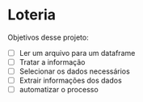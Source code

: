 # Loteria

Objetivos desse projeto:
- [ ] Ler um arquivo para um dataframe
- [ ] Tratar a informação
- [ ] Selecionar os dados necessários
- [ ] Extrair informações dos dados
- [ ] automatizar o processo
